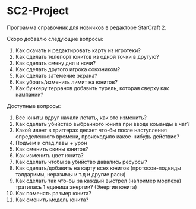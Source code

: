 # SC2-Project
Программа справочник для новичков в редакторе StarCraft 2.

Скоро добавлю следующие вопросы:
1) Как скачать и редактировать карту из игротеки?
2) Как сделать телепорт юнитов из одной точки в другую?
3) Как сделать смену дня и ночи?
4) Как сделать другого игрока союзником?
5) Как сделать затемение экрана?
6) Как убрать/изменить лимит на юнитов?
7) Как бункеру терранов добавить турель, которая сверху как кампании?

Доступные вопросы:
1) Все юниты вдруг начали летать, как это изменить?
2) Как сделать убийство выбранного юнита при вводе команды в чат?
3) Какой ивент в триггерах делает что-бы после наступления определенного времени, происходило какое-нибудь действие?
4) Подъем и спад лавы + урон
5) Как сменить скины юнитов?
6) Как изменить цвет юнита?
7) Как сделать чтобы за убийство давались ресурсы?
8) Как сделать/добавить на карту всех юнитов (протосов-подвиды талдаримы, неразимы и т.д и другие расы)
9) Как сделать так что-бы за каждый выстрел (например морпеха) тратилась 1 единица энергии? (Энергия юнита)
10) Как поменять размер юнита?
11) Как сменить модель юнита?
